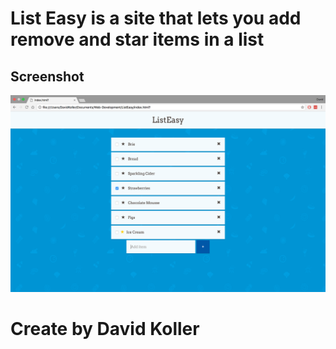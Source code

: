 List Easy is a site that lets you add remove and star items in a list
==========================================================================


## Screenshot
![screenshot](https://github.com/kolldavi/Web-Development/blob/master/ListEasy/ScreenShotListEasy.png)


Create by David Koller
=======================
